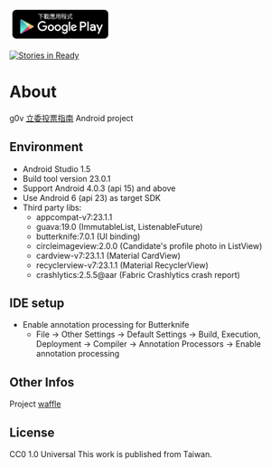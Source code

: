 <img src="https://raw.githubusercontent.com/HMW/VoterGuide/master/readme_images/google-play-badge.png" width="180">

[![Stories in Ready](https://badge.waffle.io/HMW/VoterGuide.png?label=ready&title=Ready)](https://waffle.io/HMW/VoterGuide)

# About
g0v [立委投票指南] Android project

## Environment
- Android Studio 1.5
- Build tool version 23.0.1
- Support Android 4.0.3 (api 15) and above
- Use Android 6 (api 23) as target SDK
- Third party libs:
    - appcompat-v7:23.1.1
    - guava:19.0 (ImmutableList, ListenableFuture)
    - butterknife:7.0.1 (UI binding)
    - circleimageview:2.0.0 (Candidate's profile photo in ListView)
    - cardview-v7:23.1.1 (Material CardView)
    - recyclerview-v7:23.1.1 (Material RecyclerView)
    - crashlytics:2.5.5@aar (Fabric Crashlytics crash report)

## IDE setup
- Enable annotation processing for Butterknife
    - File -> Other Settings -> Default Settings -> Build, Execution, Deployment -> Compiler -> Annotation Processors -> Enable annotation processing


## Other Infos
Project [waffle]

## License
CC0 1.0 Universal
This work is published from Taiwan.


[立委投票指南]: https://github.com/g0v/twly-voter-guide
[waffle]: https://waffle.io/HMW/VoterGuide
